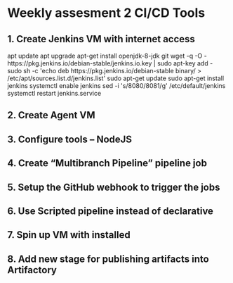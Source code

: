 <h1>Weekly assesment 2 CI/CD Tools</h1>
<h2>1. Create Jenkins VM with internet access </h2>
<p>
apt update
apt upgrade
apt-get install openjdk-8-jdk git
wget -q -O - https://pkg.jenkins.io/debian-stable/jenkins.io.key | sudo apt-key add -
sudo sh -c 'echo deb https://pkg.jenkins.io/debian-stable binary/ > /etc/apt/sources.list.d/jenkins.list'
sudo apt-get update
sudo apt-get install jenkins
systemctl enable jenkins
sed -i 's/8080/8081/g' /etc/default/jenkins
systemctl restart jenkins.service
</p>
<h2>2. Create Agent VM </h2>
<h2>3. Configure tools – NodeJS</h2>
<h2>4. Create “Multibranch Pipeline” pipeline job</h2>
<h2>5. Setup the GitHub webhook to trigger the jobs</h2>
<h2>6. Use Scripted pipeline instead of declarative</h2>
<h2>7. Spin up VM with installed</h2>
<h2>8. Add new stage for publishing artifacts into Artifactory</h2>
